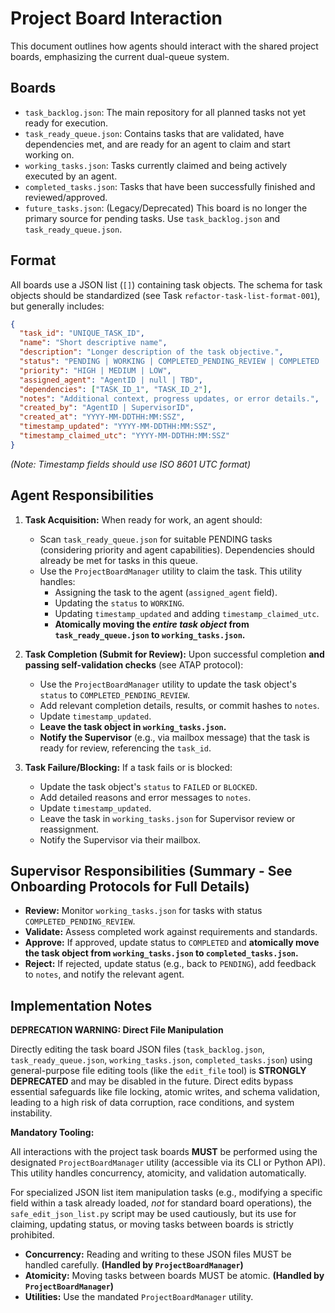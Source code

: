 # Project Board Interaction

This document outlines how agents should interact with the shared project
boards, emphasizing the current dual-queue system.

## Boards

- `task_backlog.json`: The main repository for all planned tasks not yet ready for execution.
- `task_ready_queue.json`: Contains tasks that are validated, have dependencies met, and are ready for an agent to claim and start working on.
- `working_tasks.json`: Tasks currently claimed and being actively executed by an agent.
- `completed_tasks.json`: Tasks that have been successfully finished and reviewed/approved.
- `future_tasks.json`: (Legacy/Deprecated) This board is no longer the primary source for pending tasks. Use `task_backlog.json` and `task_ready_queue.json`.

## Format

All boards use a JSON list (`[]`) containing task objects. The schema for task
objects should be standardized (see Task `refactor-task-list-format-001`), but
generally includes:

```json
{
  "task_id": "UNIQUE_TASK_ID",
  "name": "Short descriptive name",
  "description": "Longer description of the task objective.",
  "status": "PENDING | WORKING | COMPLETED_PENDING_REVIEW | COMPLETED | FAILED | BLOCKED",
  "priority": "HIGH | MEDIUM | LOW",
  "assigned_agent": "AgentID | null | TBD",
  "dependencies": ["TASK_ID_1", "TASK_ID_2"],
  "notes": "Additional context, progress updates, or error details.",
  "created_by": "AgentID | SupervisorID",
  "created_at": "YYYY-MM-DDTHH:MM:SSZ",
  "timestamp_updated": "YYYY-MM-DDTHH:MM:SSZ",
  "timestamp_claimed_utc": "YYYY-MM-DDTHH:MM:SSZ"
}
```

_(Note: Timestamp fields should use ISO 8601 UTC format)_

## Agent Responsibilities

1.  **Task Acquisition:** When ready for work, an agent should:

    - Scan `task_ready_queue.json` for suitable PENDING tasks (considering priority
      and agent capabilities). Dependencies should already be met for tasks in this queue.
    - Use the `ProjectBoardManager` utility to claim the task. This utility handles:
        - Assigning the task to the agent (`assigned_agent` field).
        - Updating the `status` to `WORKING`.
        - Updating `timestamp_updated` and adding `timestamp_claimed_utc`.
        - **Atomically moving the _entire task object_ from `task_ready_queue.json` to
          `working_tasks.json`.**

2.  **Task Completion (Submit for Review):** Upon successful completion **and passing self-validation checks** (see ATAP protocol):

    - Use the `ProjectBoardManager` utility to update the task object's `status` to `COMPLETED_PENDING_REVIEW`.
    - Add relevant completion details, results, or commit hashes to `notes`.
    - Update `timestamp_updated`.
    - **Leave the task object in `working_tasks.json`.**
    - **Notify the Supervisor** (e.g., via mailbox message) that the task is
      ready for review, referencing the `task_id`.

3.  **Task Failure/Blocking:** If a task fails or is blocked:
    - Update the task object's `status` to `FAILED` or `BLOCKED`.
    - Add detailed reasons and error messages to `notes`.
    - Update `timestamp_updated`.
    - Leave the task in `working_tasks.json` for Supervisor review or
      reassignment.
    - Notify the Supervisor via their mailbox.

## Supervisor Responsibilities (Summary - See Onboarding Protocols for Full Details)

- **Review:** Monitor `working_tasks.json` for tasks with status
  `COMPLETED_PENDING_REVIEW`.
- **Validate:** Assess completed work against requirements and standards.
- **Approve:** If approved, update status to `COMPLETED` and **atomically move
  the task object from `working_tasks.json` to `completed_tasks.json`.**
- **Reject:** If rejected, update status (e.g., back to `PENDING`), add feedback
  to `notes`, and notify the relevant agent.

## Implementation Notes

**DEPRECATION WARNING: Direct File Manipulation**

Directly editing the task board JSON files (`task_backlog.json`, `task_ready_queue.json`, `working_tasks.json`, `completed_tasks.json`) using general-purpose file editing tools (like the `edit_file` tool) is **STRONGLY DEPRECATED** and may be disabled in the future. Direct edits bypass essential safeguards like file locking, atomic writes, and schema validation, leading to a high risk of data corruption, race conditions, and system instability.

**Mandatory Tooling:**

All interactions with the project task boards **MUST** be performed using the designated `ProjectBoardManager` utility (accessible via its CLI or Python API). This utility handles concurrency, atomicity, and validation automatically.

For specialized JSON list item manipulation tasks (e.g., modifying a specific field within a task already loaded, *not* for standard board operations), the `safe_edit_json_list.py` script may be used cautiously, but its use for claiming, updating status, or moving tasks between boards is strictly prohibited.

- **Concurrency:** Reading and writing to these JSON files MUST be handled carefully. **(Handled by `ProjectBoardManager`)**
- **Atomicity:** Moving tasks between boards MUST be atomic. **(Handled by `ProjectBoardManager`)**
- **Utilities:** Use the mandated `ProjectBoardManager` utility.
